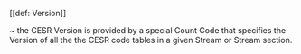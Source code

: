 [[def: Version]]

~ the CESR Version is provided by a special Count Code that specifies the Version of all the the CESR code tables in a given Stream or Stream section.
